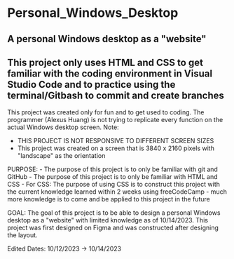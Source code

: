 # Personal_Windows_Desktop
A personal Windows desktop as a "website"
--------------------------------------------------
This project only uses HTML and CSS to get familiar with the coding environment in Visual Studio Code and to practice using the terminal/Gitbash to commit and create branches
-----------------------------------------------------------------------------------------------------------------------------------------------------------------------------------
This project was created only for fun and to get used to coding. The programmer (Alexus Huang) is not trying to replicate every function  on the actual Windows desktop screen.
Note:
  - THIS PROJECT IS NOT RESPONSIVE TO DIFFERENT SCREEN SIZES
  -  This project was created on a screen that is 3840 x 2160 pixels with "landscape" as the orientation


PURPOSE:
    - The purpose of this project is to only be familiar with git and GitHub
    - The purpose of this project is to only be familiar with HTML and CSS
    - For CSS: The purpose of using CSS is to construct this project with the current knowledge learned within 2 weeks using freeCodeCamp - much more knowledge is to come and be applied to this project in the future
    

GOAL:
  The goal of this project is to be able to design a personal Windows desktop as a "website" with limited knowledge as of 10/14/2023. This project was first designed on Figma and was constructed after designing the layout.


Edited Dates: 10/12/2023 -> 10/14/2023

